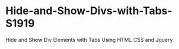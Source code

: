 # Hide-and-Show-Divs-with-Tabs-S1919
Hide and Show Div Elements with Tabs Using HTML CSS and Jquery
